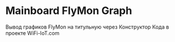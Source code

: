 Mainboard FlyMon Graph
======================

Вывод графиков FlyMon на титульную через Конструктор Кода в проекте WiFi-IoT.com